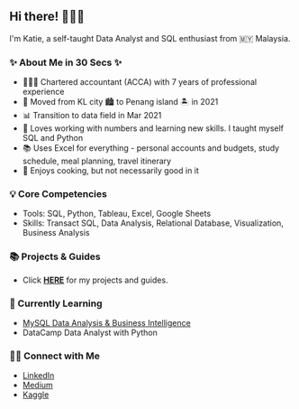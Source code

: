 ## Hi there! 🙋🏻‍♀️

I'm Katie, a self-taught Data Analyst and SQL enthusiast from 🇲🇾 Malaysia.

### ✨ About Me in 30 Secs ✨
- 👩🏻‍💻 Chartered accountant (ACCA) with 7 years of professional experience
- 🏡 Moved from KL city 🏙 to Penang island 🏝 in 2021
- 📊 Transition to data field in Mar 2021
- 📝 Loves working with numbers and learning new skills. I taught myself SQL and Python
- 📚 Uses Excel for everything - personal accounts and budgets, study schedule, meal planning, travel itinerary
- 🥑 Enjoys cooking, but not necessarily good in it

### 💡 Core Competencies
- Tools: SQL, Python, Tableau, Excel, Google Sheets
- Skills: Transact SQL, Data Analysis, Relational Database, Visualization, Business Analysis

### 📚 Projects & Guides
- Click **[HERE](https://github.com/katiehuangx/Portfolio-Guide)** for my projects and guides.

### 📝 Currently Learning
- [MySQL Data Analysis & Business Intelligence](https://github.com/katiehuangx/Udemy-MySQL-Data-Analysis-Business-Intelligence)
- DataCamp Data Analyst with Python

### 🙌🏻 Connect with Me
- [LinkedIn](https://www.linkedin.com/in/katiehuangx/)
- [Medium](https://katiehuangx.medium.com)
- [Kaggle](https://www.kaggle.com/katiehuangx)

